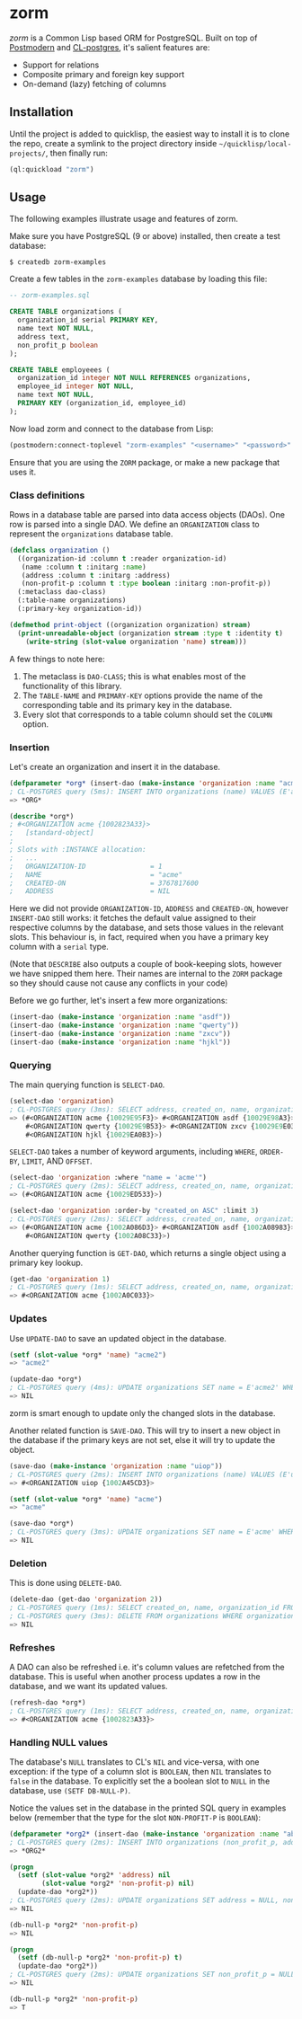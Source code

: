 # zorm

_zorm_ is a Common Lisp based ORM for PostgreSQL. Built on top of [Postmodern][]
and [CL-postgres][], it's salient features are:

* Support for relations
* Composite primary and foreign key support
* On-demand (lazy) fetching of columns

[Postmodern]: http://marijnhaverbeke.nl/postmodern/
[CL-postgres]: http://marijnhaverbeke.nl/postmodern/cl-postgres.html

## Installation

Until the project is added to quicklisp, the easiest way to install it is to
clone the repo, create a symlink to the project directory inside
`~/quicklisp/local-projects/`, then finally run:

```cl
(ql:quickload "zorm")
```

## Usage

The following examples illustrate usage and features of zorm.

Make sure you have PostgreSQL (9 or above) installed, then create a test
database:

```
$ createdb zorm-examples
```

Create a few tables in the `zorm-examples` database by loading this file:

```sql
-- zorm-examples.sql

CREATE TABLE organizations (
  organization_id serial PRIMARY KEY,
  name text NOT NULL,
  address text,
  non_profit_p boolean
);

CREATE TABLE employeees (
  organization_id integer NOT NULL REFERENCES organizations,
  employee_id integer NOT NULL,
  name text NOT NULL,
  PRIMARY KEY (organization_id, employee_id)
);
```

Now load zorm and connect to the database from Lisp:

```cl
(postmodern:connect-toplevel "zorm-examples" "<username>" "<password>" "<db-host>")
```

Ensure that you are using the `ZORM` package, or make a new package that uses it.

### Class definitions

Rows in a database table are parsed into data access objects (DAOs). One row is
parsed into a single DAO. We define an `ORGANIZATION` class to represent the
`organizations` database table.

```cl
(defclass organization ()
  ((organization-id :column t :reader organization-id)
   (name :column t :initarg :name)
   (address :column t :initarg :address)
   (non-profit-p :column t :type boolean :initarg :non-profit-p))
  (:metaclass dao-class)
  (:table-name organizations)
  (:primary-key organization-id))

(defmethod print-object ((organization organization) stream)
  (print-unreadable-object (organization stream :type t :identity t)
    (write-string (slot-value organization 'name) stream)))
```

A few things to note here:

1. The metaclass is `DAO-CLASS`; this is what enables most of the functionality
   of this library.
2. The `TABLE-NAME` and `PRIMARY-KEY` options provide the name of the
   corresponding table and its primary key in the database.
3. Every slot that corresponds to a table column should set the `COLUMN` option.

### Insertion

Let's create an organization and insert it in the database.

```cl
(defparameter *org* (insert-dao (make-instance 'organization :name "acme")))
; CL-POSTGRES query (5ms): INSERT INTO organizations (name) VALUES (E'acme') RETURNING address, created_on, organization_id
=> *ORG*

(describe *org*)
; #<ORGANIZATION acme {1002823A33}>
;   [standard-object]
;
; Slots with :INSTANCE allocation:
;   ...
;   ORGANIZATION-ID                = 1
;   NAME                           = "acme"
;   CREATED-ON                     = 3767817600
;   ADDRESS                        = NIL
```

Here we did not provide `ORGANIZATION-ID`, `ADDRESS` and `CREATED-ON`, however
`INSERT-DAO` still works: it fetches the default value assigned to their
respective columns by the database, and sets those values in the relevant
slots. This behaviour is, in fact, required when you have a primary key column
with a `serial` type.

(Note that `DESCRIBE` also outputs a couple of book-keeping slots, however we
have snipped them here. Their names are internal to the `ZORM` package so they
should cause not cause any conflicts in your code)

Before we go further, let's insert a few more organizations:

```cl
(insert-dao (make-instance 'organization :name "asdf"))
(insert-dao (make-instance 'organization :name "qwerty"))
(insert-dao (make-instance 'organization :name "zxcv"))
(insert-dao (make-instance 'organization :name "hjkl"))
```

### Querying

The main querying function is `SELECT-DAO`.

```cl
(select-dao 'organization)
; CL-POSTGRES query (3ms): SELECT address, created_on, name, organization_id FROM organizations
=> (#<ORGANIZATION acme {10029E95F3}> #<ORGANIZATION asdf {10029E98A3}>
    #<ORGANIZATION qwerty {10029E9B53}> #<ORGANIZATION zxcv {10029E9E03}>
    #<ORGANIZATION hjkl {10029EA0B3}>)
```

`SELECT-DAO` takes a number of keyword arguments, including `WHERE`, `ORDER-BY`,
`LIMIT`, AND `OFFSET`.

```cl
(select-dao 'organization :where "name = 'acme'")
; CL-POSTGRES query (2ms): SELECT address, created_on, name, organization_id FROM organizations WHERE name = 'acme'
=> (#<ORGANIZATION acme {10029ED533}>)

(select-dao 'organization :order-by "created_on ASC" :limit 3)
; CL-POSTGRES query (2ms): SELECT address, created_on, name, organization_id FROM organizations ORDER BY created_on ASC LIMIT 3
=> (#<ORGANIZATION acme {1002A086D3}> #<ORGANIZATION asdf {1002A08983}>
    #<ORGANIZATION qwerty {1002A08C33}>)
```

Another querying function is `GET-DAO`, which returns a single object using a
primary key lookup.

```cl
(get-dao 'organization 1)
; CL-POSTGRES query (1ms): SELECT address, created_on, name, organization_id FROM organizations WHERE organization_id = 1
=> #<ORGANIZATION acme {1002A0C033}>
```

### Updates

Use `UPDATE-DAO` to save an updated object in the database.

```cl
(setf (slot-value *org* 'name) "acme2")
=> "acme2"

(update-dao *org*)
; CL-POSTGRES query (4ms): UPDATE organizations SET name = E'acme2' WHERE organization_id = 1
=> NIL
```

zorm is smart enough to update only the changed slots in the database.

Another related function is `SAVE-DAO`. This will try to insert a new object in
the database if the primary keys are not set, else it will try to update the
object.

```cl
(save-dao (make-instance 'organization :name "uiop"))
; CL-POSTGRES query (2ms): INSERT INTO organizations (name) VALUES (E'uiop') RETURNING address, created_on, organization_id
=> #<ORGANIZATION uiop {1002A45CD3}>

(setf (slot-value *org* 'name) "acme")
=> "acme"

(save-dao *org*)
; CL-POSTGRES query (3ms): UPDATE organizations SET name = E'acme' WHERE organization_id = 1
=> NIL
```

### Deletion

This is done using `DELETE-DAO`.

```cl
(delete-dao (get-dao 'organization 2))
; CL-POSTGRES query (1ms): SELECT created_on, name, organization_id FROM organizations WHERE organization_id = 2
; CL-POSTGRES query (3ms): DELETE FROM organizations WHERE organization_id = 2
=> NIL
```

### Refreshes

A DAO can also be refreshed i.e. it's column values are refetched from the
database. This is useful when another process updates a row in the database, and
we want its updated values.

```cl
(refresh-dao *org*)
; CL-POSTGRES query (1ms): SELECT address, created_on, name, organization_id FROM organizations WHERE organization_id = 1
=> #<ORGANIZATION acme {1002823A33}>
```

### Handling NULL values

The database's `NULL` translates to CL's `NIL` and vice-versa, with one
exception: if the type of a column slot is `BOOLEAN`, then `NIL` translates to
`false` in the database. To explicitly set the a boolean slot to `NULL` in the
database, use `(SETF DB-NULL-P)`.

Notice the values set in the database in the printed SQL query in examples
below (remember that the type for the slot `NON-PROFIT-P` is `BOOLEAN`):

```cl
(defparameter *org2* (insert-dao (make-instance 'organization :name "abc" :non-profit-p t :address "pluto")))
; CL-POSTGRES query (2ms): INSERT INTO organizations (non_profit_p, address, name) VALUES (true, E'pluto', E'abc') RETURNING organization_id
=> *ORG2*

(progn
  (setf (slot-value *org2* 'address) nil
        (slot-value *org2* 'non-profit-p) nil)
  (update-dao *org2*))
; CL-POSTGRES query (2ms): UPDATE organizations SET address = NULL, non_profit_p = false WHERE organization_id = 4
=> NIL

(db-null-p *org2* 'non-profit-p)
=> NIL

(progn
  (setf (db-null-p *org2* 'non-profit-p) t)
  (update-dao *org2*))
; CL-POSTGRES query (2ms): UPDATE organizations SET non_profit_p = NULL WHERE organization_id = 4
=> NIL

(db-null-p *org2* 'non-profit-p)
=> T
```
